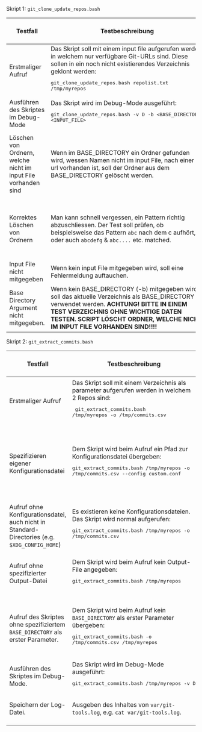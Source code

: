 Skript 1: `git_clone_update_repos.bash`

| Testfall                                                       | Testbeschreibung                                                                                                                                                                                                                                               | Testdaten                                                                                                                                                                                                                                                                                                                             | erwartetes Testresultat                                                                                                                                                                          | erhaltenes Testresultat                                                                                                                                                                          | Tester | Testdatum und Teststatus |
| -------------------------------------------------------------- | -------------------------------------------------------------------------------------------------------------------------------------------------------------------------------------------------------------------------------------------------------------- | ------------------------------------------------------------------------------------------------------------------------------------------------------------------------------------------------------------------------------------------------------------------------------------------------------------------------------------- | ------------------------------------------------------------------------------------------------------------------------------------------------------------------------------------------------ | ------------------------------------------------------------------------------------------------------------------------------------------------------------------------------------------------ | ------ | ------------------------ |
| Erstmaliger Aufruf                                             | Das Skript soll mit einem input file aufgerufen werden, in welchem nur verfügbare Git-URLs sind. Diese sollen in ein noch nicht existierendes Verzeichnis geklont werden:<pre>git_clone_update_repos.bash repolist.txt /tmp/myrepos</pre>                      | repolist.txt mit folgendem Inhalt:<pre>https://gitlab.com/armindoerzbachtbz/m122_praxisarbeit Armin_Doerzbach<br>https://gitlab.com/wapdc/InfoSearch/Project-2017 Hans_Meier_Peter_Mueller</pre>                                                                                                                                      | Verzeichnis wird erstellt und alle Repos werden darin geklont                                                                                                                                    | Verzeichnis wird erstellt und alle Repos werden darin geklont.                                                                                                                                   | VACO   | 2022-07-14 - OK          |
| Ausführen des Skriptes im Debug-Mode                           | Das Skript wird im Debug-Mode ausgeführt: <pre>git_clone_update_repos.bash -v D -b &lt;BASE_DIRECTORY&gt; &lt;INPUT_FILE&gt;</pre>                                                                                                                             | Testdaten des input Files sind nicht ganz relevant. Und können gleich wie beim oberen Test sein.                                                                                                                                                                                                                                      | Das Skript logt Details fürs Debugging.                                                                                                                                                          | Das Skript logt Details fürs Debugging.                                                                                                                                                          | VACO   | 2022-07-14 - OK          |
| Löschen von Ordnern, welche nicht im input File vorhanden sind | Wenn im BASE_DIRECTORY ein Ordner gefunden wird, wessen Namen nicht im input File, nach einer git url vorhanden ist, soll der Ordner aus dem BASE_DIRECTORY gelöscht werden.                                                                                   | Input File mit folgendem Inhalt:<pre>https://gitlab.com/armindoerzbachtbz/m122_praxisarbeit Armin_Doerzbach<br>https://gitlab.com/wapdc/InfoSearch/Project-2017 Hans_Meier_Peter_Mueller</pre> Im BASE_DIRECTORY sollte ein Ordner vorhanden sein, welcher nicht im input File vorhanden ist. Beispielsweise `testabc` & `ordner123`. | Die Ordner `testabc` und `ordner123` sollen gelöscht werden. Ordner `Armin_Doerzbach` und `Hans_Meier_Peter_Mueller` sollten erstellt werden oder wenn bereits vorhanden, nicht gelöscht werden. | Die Ordner `testabc` und `ordner123` sollen gelöscht werden. Ordner `Armin_Doerzbach` und `Hans_Meier_Peter_Mueller` sollten erstellt werden oder wenn bereits vorhanden, nicht gelöscht werden. | VACO   | 2022-07-14 - OK          |
| Korrektes Löschen von Ordnern                                  | Man kann schnell vergessen, ein Pattern richtig abzuschliessen. Der Test soll prüfen, ob beispielsweise das Pattern `abc` nach dem c aufhört, oder auch `abcdefg` & `abc....` etc. matched.                                                                    | Input File mit folgendem Inhalt:<pre>https://gitlab.com/armindoerzbachtbz/m122_praxisarbeit Armin_Doerzbach<br>https://gitlab.com/wapdc/InfoSearch/Project-2017 2017_project</pre> Im BASE_DIRECTORY sollte der Ordner `Armin_Doerzbach_old` existieren.                                                                              | Der Ordner `Armin_Doerzbach_old` sollte gelöscht werden. Ordner `Armin_Doerzbach` und `2017_project` sollten erstellt werden oder wenn bereits vorhanden, nicht gelöscht werden.                 | Der Ordner `Armin_Doerzbach_old` sollte gelöscht werden. Ordner `Armin_Doerzbach` und `2017_project` sollten erstellt werden oder wenn bereits vorhanden, nicht gelöscht werden.                 | VACO   | 2022-07-14 - OK          |
| Input File nicht mitgegeben                                    | Wenn kein input File mitgegeben wird, soll eine Fehlermeldung auftauchen.                                                                                                                                                                                      | Kein input File mitgeben. `git_clone_update_repos.bash`.                                                                                                                                                                                                                                                                              | Die usage Meldung soll angezeigt werden.                                                                                                                                                         | Die Usage-Nachricht ist im Terminal sichtbar. Das Script beendet.                                                                                                                                | VACO   | 2022-07-14 - OK          |
| Base Directory Argument nicht mitgegeben.                      | Wenn kein BASE_DIRECTORY (-b) mitgegeben wird, soll das aktuelle Verzeichnis als BASE_DIRECTORY verwendet werden. **ACHTUNG! BITTE IN EINEM TEST VERZEICHNIS OHNE WICHTIGE DATEN TESTEN. SCRIPT LÖSCHT ORDNER, WELCHE NICHT IM INPUT FILE VORHANDEN SIND!!!!** | Input File mit gültigen Git Repos, wie oben bereits ersichtlich mitgeben. Keine -b Flag mitgeben.                                                                                                                                                                                                                                     | Die git Directories sollten im aktuellen Verzeichnis geklont/gepulled werden. Ordner, welche nicht im Input File vorhanden sind, sollen gelöscht werden.                                         | Die git Directories sollten im aktuellen Verzeichnis geklont/gepulled werden. Ordner, welche nicht im Input File vorhanden sind, sollen gelöscht werden.                                         | VACO   | 2022-07-14 - OK          |

Skript 2: `git_extract_commits.bash`

| Testfall                                                                                      | Testbeschreibung                                                                                                                                                    | Testdaten                                                                                                                                             | erwartetes Testresultat                                                                                                                                                | erhaltenes Testresultat                                                                                                                                                | Tester | Testdatum und Teststatus |
| --------------------------------------------------------------------------------------------- | ------------------------------------------------------------------------------------------------------------------------------------------------------------------- | ----------------------------------------------------------------------------------------------------------------------------------------------------- | ---------------------------------------------------------------------------------------------------------------------------------------------------------------------- | ---------------------------------------------------------------------------------------------------------------------------------------------------------------------- | ------ | ------------------------ |
| Erstmaliger Aufruf                                                                            | Das Skript soll mit einem Verzeichnis als parameter aufgerufen werden in welchem 2 Repos sind:<pre> git_extract_commits.bash /tmp/myrepos -o /tmp/commits.csv</pre> | Verzeichnis mit den GIT-Repos die mit dem Skript 1 geklont wurden:<pre>/tmp/myrepos</pre>                                                             | Alle Repos aus `/tmp/myrepos` werden gelesen und ein File `/tmp/commits.csv` erstellt mit allen Commits beider Repos                                                   | Alle Repos aus `/tmp/myrepos` werden gelesen und ein File `/tmp/commits.csv` erstellt mit allen Commits beider Repos                                                   | CODI   | 2022-07-14 - OK          |
| Spezifizieren eigener Konfigurationsdatei                                                     | Dem Skript wird beim Aufruf ein Pfad zur Konfigurationsdatei übergeben: <pre>git_extract_commits.bash /tmp/myrepos -o /tmp/commits.csv --config custom.conf</pre>   | Verzeichnis der mit dem ersten Skript geklonten Repositories, sowohl einer Konfigurationsdatei `custom.conf`, welche bestimmte Optionen überschreibt. | Die Konfigurationsparameter werden aus dem `custom.conf`-file gelesen und verwendet.                                                                                   | Die Konfigurationsparameter werden aus dem `custom.conf`-file gelesen und verwendet.                                                                                   | CODI   | 2022-07-14 - OK          |
| Aufruf ohne Konfigurationsdatei, auch nicht in Standard-Directories (e.g. `$XDG_CONFIG_HOME`) | Es existieren keine Konfigurationsdateien. Das Skript wird normal aufgerufen: <pre>git_extract_commits.bash /tmp/myrepos -o /tmp/commits.csv</pre>                  | Das `/tmp/myrepos` erstellt von Skript 1.                                                                                                             | Standardwerte werden verwendet.                                                                                                                                        | Standardwerte werden verwendet.                                                                                                                                        | CODI   | 2022-07-14 - OK          |
| Aufruf ohne spezifizierter Output-Datei                                                       | Dem Skript wird beim Aufruf kein Output-File angegeben: <pre>git_extract_commits.bash /tmp/myrepos</pre>                                                            | Das `/tmp/myrepos` Directory, erstellt vom ersten Skript.                                                                                             | Als Output-File wird `commits.csv` im aktuellen Pfad abgelegt, oder wie spezifiziert in `$EXTRACT_OUTPUT`, wenn gesetzt.                                               | Als Output-File wird `commits.csv` im aktuellen Pfad abgelegt, oder wie spezifiziert in `$EXTRACT_OUTPUT`, wenn gesetzt.                                               | CODI   | 2022-07-14 - OK          |
| Aufruf des Skriptes ohne spezifiziertem `BASE_DIRECTORY` als erster Parameter.                | Dem Skript wird beim Aufruf kein `BASE_DIRECTORY` als erster Parameter übergeben: <pre>git_extract_commits.bash -o /tmp/commits.csv /tmp/myrepos</pre>              |                                                                                                                                                       | Eine Fehlermeldung wird ausgegeben, "Invalid BASE_DIRECTORY specified. Please provide a valid path as first argument.". Darauf hin wird die Ausführung sofort beendet. | Eine Fehlermeldung wird ausgegeben, "Invalid BASE_DIRECTORY specified. Please provide a valid path as first argument.". Darauf hin wird die Ausführung sofort beendet. | CODI   | 2022-07-14 - OK          |
| Ausführen des Skriptes im Debug-Mode.                                                         | Das Skript wird im Debug-Mode ausgeführt: <pre>git_extract_commits.bash /tmp/myrepos -v D</pre>                                                                     | Das `/tmp/myrepos` Directory, erstellt vom ersten Skript.                                                                                             | Das Skript logt viele Details fürs Debugging.                                                                                                                          | Das Skript logt viele Details fürs Debugging.                                                                                                                          | CODI   | 2022-07-14 - OK          |
| Speichern der Log-Datei.                                                                      | Ausgeben des Inhaltes von `var/git-tools.log`, e.g. `cat var/git-tools.log`.                                                                                        |                                                                                                                                                       | Das Logfile beinhaltet alle geloggten Informationen von den Vorherigen Testfällen.                                                                                     | Das Logfile beinhaltet alle geloggten Informationen von den Vorherigen Testfällen.                                                                                     | CODI   | 2022-07-14 - OK          |
